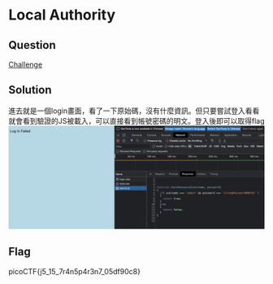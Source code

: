 ﻿# Local Authority

## Question
[Challenge](https://play.picoctf.org/practice/challenge/278)

## Solution

進去就是一個login畫面，看了一下原始碼，沒有什麼資訊。但只要嘗試登入看看就會看到驗證的JS被載入，可以直接看到帳號密碼的明文。登入後即可以取得flag
![](/img/Local_Authority.png)

## Flag

picoCTF{j5_15_7r4n5p4r3n7_05df90c8}
